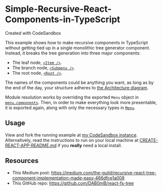 # Simple-Recursive-React-Components-in-TypeScript
Created with CodeSandbox

This example shows how to make recursive components in TypeScript without getting tied up in a single monolithic tree generator component. Instead, it breaks the tree generation into three major components:

- The leaf node, [`<Item />`](./src/menu/components/MenuItem.tsx).
- The branch node, [`<Submenu />`](./src/menu/components/MenuSubmenu.tsx).
- The root node, [`<Root />`](./src/index.tsx).

The names of the components could be anything you want, as long as by the end of the day, your structure adheres to [the Architecture diagram](https://medium.com/the-guild/recursive-react-tree-component-implementation-made-easy-466dfce1a008#b5ba).

Module resolution works by overriding the exported `Menu` object in [`menu.components`](./src/menu/components/menu.components.ts). Then, in order to make everything look more presentable, it is exported again, along with only the necessary types in [`Menu`](./src/menu/Menu.ts`).

## Usage
View and fork the running example at [my CodeSandbox instance](https://codesandbox.io/s/github/andrewsantarin/Simple-Recursive-React-Components-in-TypeScript). Alternatively, read the instructions to run on your local machine at [CREATE-REACT-APP-README.md](./CREATE-REACT-APP-README.md) if you **really** need a local install.

## Resources

- This Medium post: https://medium.com/the-guild/recursive-react-tree-component-implementation-made-easy-466dfce1a008
- This GitHub repo: https://github.com/DAB0mB/react-fs-tree
